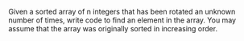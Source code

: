 Given a sorted array of n integers that has been rotated an unknown number of times, write code to find an element in the array. You may assume that the array was originally sorted in increasing order.